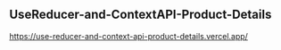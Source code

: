 ## UseReducer-and-ContextAPI-Product-Details
https://use-reducer-and-context-api-product-details.vercel.app/
